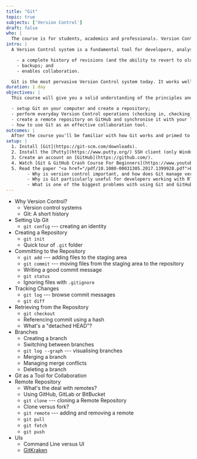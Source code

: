 ```yaml
---
title: "Git"
topic: true
subjects: ['Version Control']
draft: false
who: |
  The course is for students, academics and professionals. Version Control is not just for developers. It's an indispensable tool for anybody who creates content on a computer (for example, source code, documents, presentations or web sites). It also facilitates collaboration between mutliple people working on the same set of files.
intro: |
  A Version Control system is a fundamental tool for developers, analysts and reseachers. It provides the following benefits:

    - a complete history of revisions (and the ability to revert to older versions);
    - backups; and
    - enables collaboration.

  Git is the most pervasive Version Control system today. It works well on all projects, from a few files and a single developer to thousands of files and hundreds of developers.
duration: 1 day
objectives: |
  This course will give you a solid understanding of the principles and practices of applying Version Control with Git. You'll learn to

  - setup Git on your computer and create a repository;
  - perform everyday Version Control operations (checking in, checking out, diffing, branching, merging);
  - create a remote repository on GitHub and synchronise it with your local repository; and
  - how to use Git as an effective collaboration tool.
outcomes: |
  After the course you'll be familiar with how Git works and primed to start using it on your own projects.
setup: |
  1. Install [Git](https://git-scm.com/downloads).
  2. Install the [Putty](https://www.putty.org/) SSH client (only Windows users).
  3. Create an account on [GitHub](https://github.com/).
  4. Watch [Git & GitHub Crash Course For Beginners](https://www.youtube.com/watch?v=SWYqp7iY_Tc). Don't worry about the details. This is just to get a flavour of what Git is about.
  5. Read the paper "<a href="/pdf/10.1080-00031305.2017.1399928.pdf">Excuse me, do you have a moment to talk about version control?</a>" by Jennifer Bryan.
        - Why is version control important, and how does Git manage version control?
        - Why is Git particularly useful for developers working with R?
        - What is one of the biggest problems with using Git and GitHub for collaboration?
---
```


- Why Version Control?
	- Version control systems
	- Git: A short history
- Setting Up Git
	- `git config` --- creating an identity
- Creating a Repository
	- `git init`
	- Quick tour of `.git` folder
- Committing to the Repository
	- `git add` --- adding files to the staging area
	- `git commit` --- moving files from the staging area to the repository
	- Writing a good commit message
	- `git status`
	- Ignoring files with `.gitignore`
- Tracking Changes
	- `git log` --- browse commit messages
	- `git diff`
- Retrieving from the Repository
	- `git checkout`
	- Referencing commit using a hash
	- What's a "detached HEAD"?
- Branches
	- Creating a branch
	- Switching between branches
	- `git log --graph` --- visualising branches
	- Merging a branch
	- Managing merge conflicts
	- Deleting a branch
- Git as a Tool for Collaboration
- Remote Repository
	- What's the deal with remotes?
	- Using GitHub, GitLab or BitBucket
	- `git clone` --- cloning a Remote Repository
	- Clone versus fork?
	- `git remote` --- adding and removing a remote
	- `git pull`
	- `git fetch`
	- `git push`
- UIs
	- Command Line versus UI
	- [GitKraken](https://www.gitkraken.com/)
